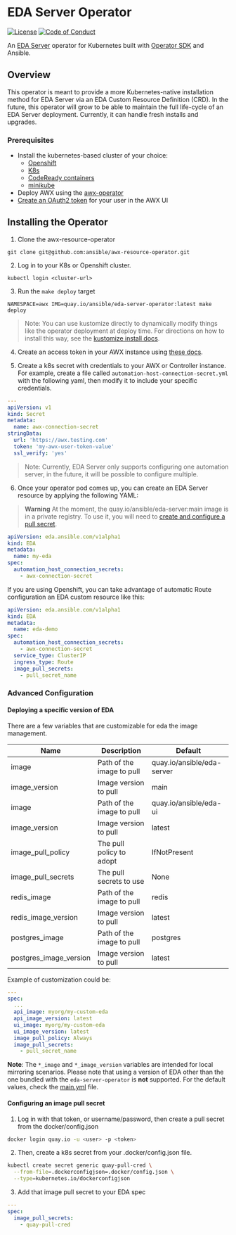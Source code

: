 # EDA Server Operator

[![License](https://img.shields.io/badge/License-Apache%202.0-blue.svg)](https://opensource.org/licenses/Apache-2.0)
[![Code of Conduct](https://img.shields.io/badge/code%20of%20conduct-Ansible-yellow.svg)](https://docs.ansible.com/ansible/latest/community/code_of_conduct.html) 

An [EDA Server](https://github.com/ansible/eda-server) operator for Kubernetes built with [Operator SDK](https://github.com/operator-framework/operator-sdk) and Ansible.

## Overview

This operator is meant to provide a more Kubernetes-native installation method for EDA Server via an EDA Custom Resource Definition (CRD). In the future, this operator will grow to be able to maintain the full life-cycle of an EDA Server deployment. Currently, it can handle fresh installs and upgrades.

### Prerequisites

* Install the kubernetes-based cluster of your choice:
  * [Openshift](https://docs.openshift.com/container-platform/4.11/installing/index.html)
  * [K8s](https://kubernetes.io/docs/setup/)
  * [CodeReady containers](https://access.redhat.com/documentation/en-us/red_hat_openshift_local/2.5)
  * [minikube](https://minikube.sigs.k8s.io/docs/start/)
* Deploy AWX using the [awx-operator](https://github.com/ansible/awx-operator#basic-install)
* [Create an OAuth2 token](./docs/create-awx-token.md) for your user in the AWX UI

## Installing the Operator

1. Clone the awx-resource-operator

```
git clone git@github.com:ansible/awx-resource-operator.git
```

2. Log in to your K8s or Openshift cluster.

```
kubectl login <cluster-url>
```

3. Run the `make deploy` target

```
NAMESPACE=awx IMG=quay.io/ansible/eda-server-operator:latest make deploy
```

> Note: You can use kustomize directly to dynamically modify things like the operator deployment at deploy time.  For directions on how to install this way, see the [kustomize install docs](./docs/kustomize-install.md).

4. Create an access token in your AWX instance using [these docs](./docs/create-awx-token.md).

5. Create a k8s secret with credentials to your AWX or Controller instance. For example, create a file called `automation-host-connection-secret.yml` with the following yaml, then modify it to include your specific credentials. 

```yaml
---
apiVersion: v1
kind: Secret
metadata:
  name: awx-connection-secret
stringData:
  url: 'https://awx.testing.com'
  token: 'my-awx-user-token-value'
  ssl_verify: 'yes'

```

> Note: Currently, EDA Server only supports configuring one automation server, in the future, it will be possible to configure multiple.

6. Once your operator pod comes up, you can create an EDA Server resource by applying the following YAML:

> **Warning**
> At the moment, the quay.io/ansible/eda-server:main image is in a private registry.  To use it, you will need to [create and configure a pull secret](#configuring-an-image-pull-secret).

```yaml
apiVersion: eda.ansible.com/v1alpha1
kind: EDA
metadata:
  name: my-eda
spec:
  automation_host_connection_secrets:
    - awx-connection-secret
```

If you are using Openshift, you can take advantage of automatic Route configuration an EDA custom resource like this:

```yaml
apiVersion: eda.ansible.com/v1alpha1
kind: EDA
metadata:
  name: eda-demo
spec:
  automation_host_connection_secrets:
    - awx-connection-secret
  service_type: ClusterIP
  ingress_type: Route
  image_pull_secrets:
    - pull_secret_name
```




### Advanced Configuration

#### Deploying a specific version of EDA

There are a few variables that are customizable for eda the image management.

| Name                   | Description               | Default                                 |
| ---------------------- | ------------------------- | --------------------------------------  |
| image                  | Path of the image to pull | quay.io/ansible/eda-server              |
| image_version          | Image version to pull     | main                                    |
| image                  | Path of the image to pull | quay.io/ansible/eda-ui                  |
| image_version          | Image version to pull     | latest                                  |
| image_pull_policy      | The pull policy to adopt  | IfNotPresent                            |
| image_pull_secrets     | The pull secrets to use   | None                                    |
| redis_image            | Path of the image to pull | redis                                   |
| redis_image_version    | Image version to pull     | latest                                  |
| postgres_image         | Path of the image to pull | postgres                                |
| postgres_image_version | Image version to pull     | latest                                  |

Example of customization could be:

```yaml
---
spec:
  ...
  api_image: myorg/my-custom-eda
  api_image_version: latest
  ui_image: myorg/my-custom-eda
  ui_image_version: latest
  image_pull_policy: Always
  image_pull_secrets:
    - pull_secret_name
```

**Note**: The `*_image` and `*_image_version` variables are intended for local mirroring scenarios. Please note that using a version of EDA other than the one bundled with the `eda-server-operator` is **not** supported. For the default values, check the [main.yml](https://github.com/ansible/eda-server-operator/blob/main/roles/eda/defaults/main.yml) file.


#### Configuring an image pull secret

1. Log in with that token, or username/password, then create a pull secret from the docker/config.json

```bash
docker login quay.io -u <user> -p <token>
```

2. Then, create a k8s secret from your .docker/config.json file.

```bash
kubectl create secret generic quay-pull-cred \
  --from-file=.dockerconfigjson=.docker/config.json \
  --type=kubernetes.io/dockerconfigjson
```

3. Add that image pull secret to your EDA spec

```yaml
---
spec:
  image_pull_secrets:
    - quay-pull-cred
```
